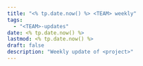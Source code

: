 ```yaml
---
title: "<% tp.date.now() %> <TEAM> weekly"
tags:
  - "<TEAM>-updates"
date: <% tp.date.now() %>
lastmod: <% tp.date.now() %>
draft: false
description: "Weekly update of <project>"
---
```


